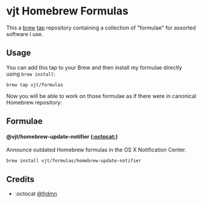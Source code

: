 # vjt Homebrew Formulas

This a [brew](https://github.com/mxcl/homebrew) [tap](https://github.com/Homebrew/homebrew/tree/master/share/doc/homebrew#readme) repository containing a collection of "formulae" for assorted software I use.

## Usage

You can add this tap to your Brew and then install my formulae directly using `brew install`:

    brew tap vjt/formulas

Now you will be able to work on those formulae as if there were in canonical Homebrew repository:

## Formulae

#### @vjt/homebrew-update-notifier ([:octocat:](https://github.com/vjt/homebrew-update-notifier))

Announce outdated Homebrew formulas in the OS X Notification Center.

    brew install vjt/formulas/homebrew-update-notifier

## Credits

* :octocat [@frdmn](https://github.com/frdmn/homebrew-formulas)
